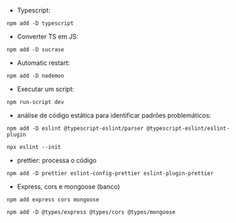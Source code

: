 * Typescript:

`npm add -D typescript`

* Converter TS em JS:

`npm add -D sucrase`

* Automatic restart:

`npm add -D nodemon`

* Executar um script:

`npm run-script dev`

* análise de código estática para identificar padrões problemáticos:

`npm add -D eslint @typescript-eslint/parser @typescript-eslint/eslint-plugin`

`npx eslint --init`

* prettier: processa o código

`npm add -D prettier eslint-config-prettier eslint-plugin-prettier`

* Express, cors e mongoose (banco)

`npm add express cors mongoose`

`npm add -D @types/express @types/cors @types/mongoose`